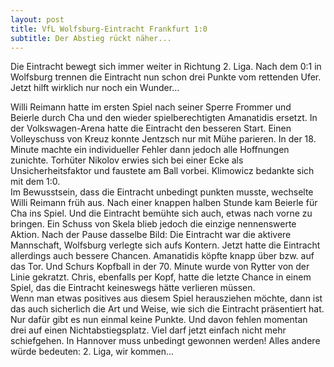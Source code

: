 ```yaml
---
layout: post
title: VfL Wolfsburg-Eintracht Frankfurt 1:0
subtitle: Der Abstieg rückt näher...
---
```


Die Eintracht bewegt sich immer weiter in Richtung 2. Liga. Nach dem 0:1 in Wolfsburg trennen die Eintracht nun schon drei Punkte vom rettenden Ufer. Jetzt hilft wirklich nur noch ein Wunder...

Willi Reimann hatte im ersten Spiel nach seiner Sperre Frommer und Beierle durch Cha und den wieder spielberechtigten Amanatidis ersetzt. In der Volkswagen-Arena hatte die Eintracht den besseren Start. Einen Volleyschuss von Kreuz konnte Jentzsch nur mit Mühe parieren. In der 18. Minute machte ein individueller Fehler dann jedoch alle Hoffnungen zunichte. Torhüter Nikolov erwies sich bei einer Ecke als Unsicherheitsfaktor und faustete am Ball vorbei. Klimowicz bedankte sich mit dem 1:0.  
Im Bewusstsein, dass die Eintracht unbedingt punkten musste, wechselte Willi Reimann früh aus. Nach einer knappen halben Stunde kam Beierle für Cha ins Spiel. Und die Eintracht bemühte sich auch, etwas nach vorne zu bringen. Ein Schuss von Skela blieb jedoch die einzige nennenswerte Aktion. Nach der Pause dasselbe Bild: Die Eintracht war die aktivere Mannschaft, Wolfsburg verlegte sich aufs Kontern. Jetzt hatte die Eintracht allerdings auch bessere Chancen. Amanatidis köpfte knapp über bzw. auf das Tor. Und Schurs Kopfball in der 70. Minute wurde von Rytter von der Linie gekratzt. Chris, ebenfalls per Kopf, hatte die letzte Chance in einem Spiel, das die Eintracht keineswegs hätte verlieren müssen.  
Wenn man etwas positives aus diesem Spiel herausziehen möchte, dann ist das auch sicherlich die Art und Weise, wie sich die Eintracht präsentiert hat. Nur dafür gibt es nun einmal keine Punkte. Und davon fehlen momentan drei auf einen Nichtabstiegsplatz. Viel darf jetzt einfach nicht mehr schiefgehen. In Hannover muss unbedingt gewonnen werden! Alles andere würde bedeuten: 2. Liga, wir kommen...
